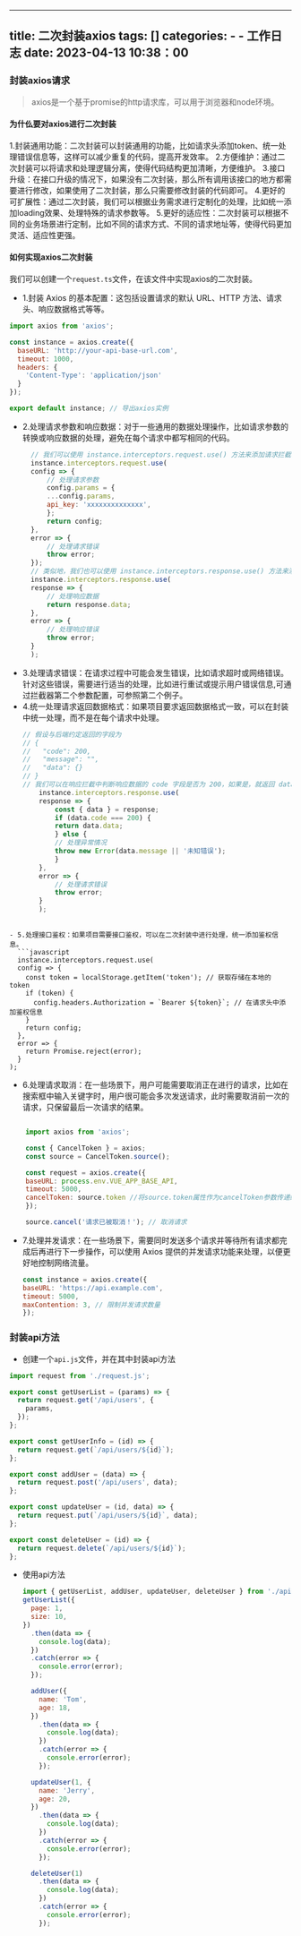 
---
title: 二次封装axios
tags: []
categories: 
    - - 工作日志
date: 2023-04-13 10:38：00
---
### 封装axios请求
> axios是一个基于promise的http请求库，可以用于浏览器和node环境。
#### 为什仫要对axios进行二次封装
1.封装通用功能：二次封装可以封装通用的功能，比如请求头添加token、统一处理错误信息等，这样可以减少重复的代码，提高开发效率。
2.方便维护：通过二次封装可以将请求和处理逻辑分离，使得代码结构更加清晰，方便维护。
3.接口升级：在接口升级的情况下，如果没有二次封装，那么所有调用该接口的地方都需要进行修改，如果使用了二次封装，那么只需要修改封装的代码即可。
4.更好的可扩展性：通过二次封装，我们可以根据业务需求进行定制化的处理，比如统一添加loading效果、处理特殊的请求参数等。
5.更好的适应性：二次封装可以根据不同的业务场景进行定制，比如不同的请求方式、不同的请求地址等，使得代码更加灵活、适应性更强。
#### 如何实现axios二次封装
我们可以创建一个`request.ts`文件，在该文件中实现axios的二次封装。
- 1.封装 Axios 的基本配置：这包括设置请求的默认 URL、HTTP 方法、请求头、响应数据格式等等。
```javascript
import axios from 'axios';

const instance = axios.create({
  baseURL: 'http://your-api-base-url.com',
  timeout: 1000,
  headers: {
    'Content-Type': 'application/json'
  }
});

export default instance; // 导出axios实例
```

- 2.处理请求参数和响应数据：对于一些通用的数据处理操作，比如请求参数的转换或响应数据的处理，避免在每个请求中都写相同的代码。
  ```javascript
    // 我们可以使用 instance.interceptors.request.use() 方法来添加请求拦截器
    instance.interceptors.request.use(
    config => {
        // 处理请求参数
        config.params = {
        ...config.params,
        api_key: 'xxxxxxxxxxxxxx',
        };
        return config;
    },
    error => {
        // 处理请求错误
        throw error;
    });
    // 类似地，我们也可以使用 instance.interceptors.response.use() 方法来添加响应拦截器
    instance.interceptors.response.use(
    response => {
        // 处理响应数据
        return response.data;
    },
    error => {
        // 处理响应错误
        throw error;
    }
    );
  ```
- 3.处理请求错误：在请求过程中可能会发生错误，比如请求超时或网络错误。针对这些错误，需要进行适当的处理，比如进行重试或提示用户错误信息,可通过拦截器第二个参数配置，可参照第二个例子。
- 4.统一处理请求返回数据格式：如果项目要求返回数据格式一致，可以在封装中统一处理，而不是在每个请求中处理。
    ```javascript
    // 假设与后端约定返回的字段为
    // {
    //   "code": 200,
    //   "message": "",
    //   "data": {}
    // }
    // 我们可以在响应拦截中判断响应数据的 code 字段是否为 200，如果是，就返回 data 字段，否则就抛出一个异常
        instance.interceptors.response.use(
        response => {
            const { data } = response;
            if (data.code === 200) {
            return data.data;
            } else {
            // 处理异常情况
            throw new Error(data.message || '未知错误');
            }
        },
        error => {
            // 处理请求错误
            throw error;
        }
        );
```

- 5.处理接口鉴权：如果项目需要接口鉴权，可以在二次封装中进行处理，统一添加鉴权信息。
  ```javascript
  instance.interceptors.request.use(
  config => {
    const token = localStorage.getItem('token'); // 获取存储在本地的 token
    if (token) {
      config.headers.Authorization = `Bearer ${token}`; // 在请求头中添加鉴权信息
    }
    return config;
  },
  error => {
    return Promise.reject(error);
  }
);
  ```

- 6.处理请求取消：在一些场景下，用户可能需要取消正在进行的请求，比如在搜索框中输入关键字时，用户很可能会多次发送请求，此时需要取消前一次的请求，只保留最后一次请求的结果。

```javascript

    import axios from 'axios';

    const { CancelToken } = axios;
    const source = CancelToken.source();

    const request = axios.create({
    baseURL: process.env.VUE_APP_BASE_API,
    timeout: 5000,
    cancelToken: source.token //将source.token属性作为cancelToken参数传递给axios
    });

    source.cancel('请求已被取消！'); // 取消请求
```
- 7.处理并发请求：在一些场景下，需要同时发送多个请求并等待所有请求都完成后再进行下一步操作，可以使用 Axios 提供的并发请求功能来处理，以便更好地控制网络流量。

    ```javascript
    const instance = axios.create({
    baseURL: 'https://api.example.com',
    timeout: 5000,
    maxContention: 3, // 限制并发请求数量
    });
    ```
    

### 封装api方法
- 创建一个`api.js`文件，并在其中封装api方法
```javascript
import request from './request.js';

export const getUserList = (params) => {
  return request.get('/api/users', {
    params,
  });
};

export const getUserInfo = (id) => {
  return request.get(`/api/users/${id}`);
};

export const addUser = (data) => {
  return request.post('/api/users', data);
};

export const updateUser = (id, data) => {
  return request.put(`/api/users/${id}`, data);
};

export const deleteUser = (id) => {
  return request.delete(`/api/users/${id}`);
};
```
- 使用api方法
  ```javascript
  import { getUserList, addUser, updateUser, deleteUser } from './api';
  getUserList({
    page: 1,
    size: 10,
  })
    .then(data => {
      console.log(data);
    })
    .catch(error => {
      console.error(error);
    });

    addUser({
      name: 'Tom',
      age: 18,
    })
      .then(data => {
        console.log(data);
      })
      .catch(error => {
        console.error(error);
      });

    updateUser(1, {
      name: 'Jerry',
      age: 20,
    })
      .then(data => {
        console.log(data);
      })
      .catch(error => {
        console.error(error);
      });

    deleteUser(1)
      .then(data => {
        console.log(data);
      })
      .catch(error => {
        console.error(error);
      });
  ```